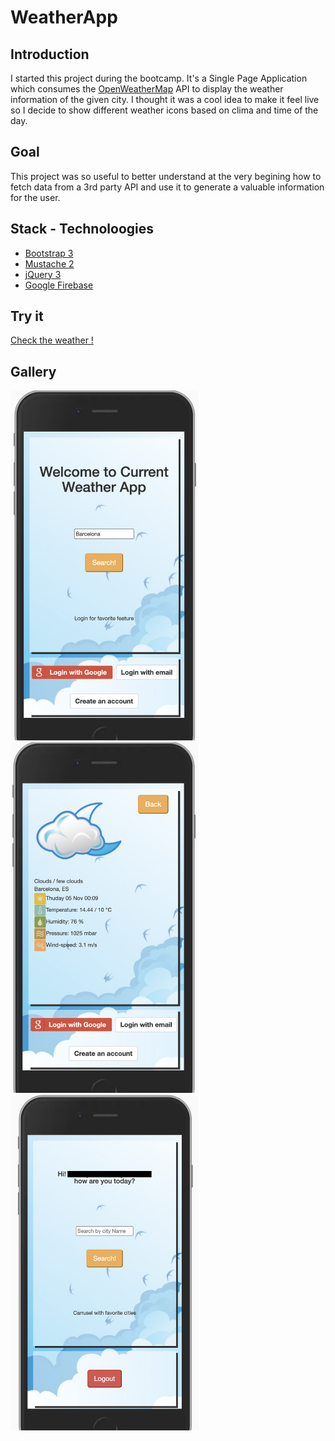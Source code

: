 # WeatherApp

## Introduction
I started this project during the bootcamp.
It's a Single Page Application which consumes the [OpenWeatherMap](https://openweathermap.org/) API to display the weather information of the given city.
I thought it was a cool idea to make it feel live so I decide to show different weather icons based on clima and time of the day.

## Goal
This project was so useful to better understand at the very begining how to fetch data from a 3rd party API and use it to generate a valuable information for the user.

## Stack - Technoloogies
* [Bootstrap 3](https://getbootstrap.com/docs/3.3/)
* [Mustache 2](https://github.com/mustache/mustache.github.com)
* [jQuery 3](https://jquery.com/)
* [Google Firebase](https://firebase.google.com/)

## Try it
[Check the weather !](https://currentweather-app.firebaseapp.com/)

## Gallery
<img src="./landing_page.png" alt="homepage" width="300"/> <img src="./search_done.png" alt="homepage" width="300"/> <img src="./login_user.png" alt="homepage" width="300"/>
